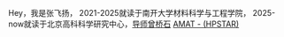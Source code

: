 Hey，我是张飞扬，
2021-2025就读于南开大学材料科学与工程学院，
2025-now就读于北京高科科学研究中心，[导师曾桥石](http://hpstar.ac.cn/contents/761/53.html)
[AMAT - (HPSTAR)](http://hpstar.ac.cn/channels/998.html)
